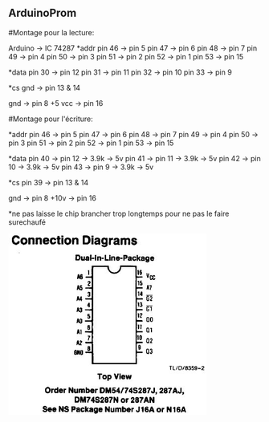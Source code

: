 ## ArduinoProm

#Montage pour la lecture:

Arduino -> IC 74287
*addr
pin 46 -> pin 5
pin 47 -> pin 6
pin 48 -> pin 7
pin 49 -> pin 4
pin 50 -> pin 3
pin 51 -> pin 2
pin 52 -> pin 1
pin 53 -> pin 15

*data
pin 30 -> pin 12
pin 31 -> pin 11
pin 32 -> pin 10
pin 33 -> pin 9

*cs
gnd -> pin 13 & 14

gnd -> pin 8
+5 vcc -> pin 16

#Montage pour l'écriture:

*addr
pin 46 -> pin 5
pin 47 -> pin 6
pin 48 -> pin 7
pin 49 -> pin 4
pin 50 -> pin 3
pin 51 -> pin 2
pin 52 -> pin 1
pin 53 -> pin 15

*data
pin 40 -> pin 12 -> 3.9k -> 5v
pin 41 -> pin 11 -> 3.9k -> 5v
pin 42 -> pin 10 -> 3.9k -> 5v
pin 43 -> pin 9 -> 3.9k -> 5v

*cs
pin 39 -> pin 13 & 14

gnd -> pin 8
+10v -> pin 16 

*ne pas laisse le chip brancher trop longtemps pour ne pas le faire surechaufé


![alt text](https://raw.githubusercontent.com/Pikasoo01/ArduinoProm/main/NS_74S287.jpg)
